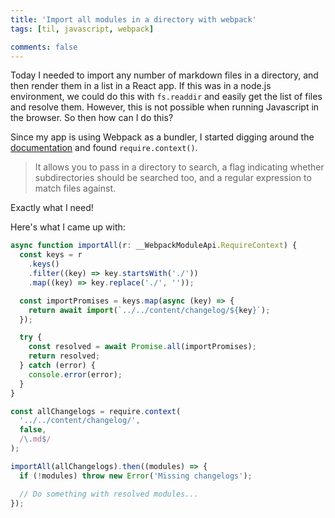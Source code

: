 ```yaml
---
title: 'Import all modules in a directory with webpack'
tags: [til, javascript, webpack]

comments: false
---
```


Today I needed to import any number of markdown files in a directory, and then render them in a list in a React app. If this was in a node.js environment, we could do this with `fs.readdir` and easily get the list of files and resolve them. However, this is not possible when running Javascript in the browser. So then how can I do this?

Since my app is using Webpack as a bundler, I started digging around the [documentation](https://webpack.js.org/guides/dependency-management/#requirecontext) and found `require.context()`.

> It allows you to pass in a directory to search, a flag indicating whether subdirectories should be searched too, and a regular expression to match files against.

Exactly what I need!

Here's what I came up with:

```typescript
async function importAll(r: __WebpackModuleApi.RequireContext) {
  const keys = r
    .keys()
    .filter((key) => key.startsWith('./'))
    .map((key) => key.replace('./', ''));

  const importPromises = keys.map(async (key) => {
    return await import(`../../content/changelog/${key}`);
  });

  try {
    const resolved = await Promise.all(importPromises);
    return resolved;
  } catch (error) {
    console.error(error);
  }
}

const allChangelogs = require.context(
  '../../content/changelog/',
  false,
  /\.md$/
);

importAll(allChangelogs).then((modules) => {
  if (!modules) throw new Error('Missing changelogs');

  // Do something with resolved modules...
});
```
